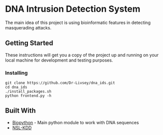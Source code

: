 # DNA Intrusion Detection System

The main idea of this project is using bioinformatic features in detecting masquerading attacks. 

## Getting Started

These instructions will get you a copy of the project up and running on your local machine for development and testing purposes.

### Installing

```
git clone https://github.com/Dr-Livsey/dna_ids.git
cd dna_ids
./install_packages.sh
python frontend.py -h
```

## Built With

* [Biopython](http://biopython.org/DIST/docs/tutorial/Tutorial.html#htoc32) - Main python module to work with DNA sequences
* [NSL-KDD](https://www.unb.ca/cic/datasets/nsl.html)
